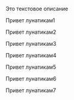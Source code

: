 Это текстовое описание

Привет лунатикам1

Привет лунатикам2

Привет лунатикам3

Привет лунатикам4

Привет лунатикам5

Привет лунатикам6

Привет лунатикам7
